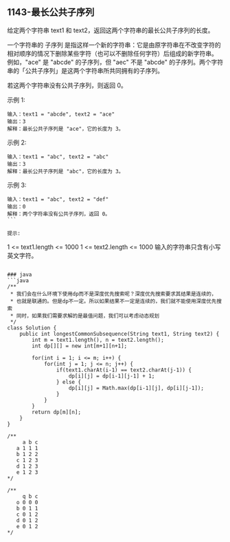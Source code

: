 ## 1143-最长公共子序列

给定两个字符串 text1 和 text2，返回这两个字符串的最长公共子序列的长度。

一个字符串的 子序列 是指这样一个新的字符串：它是由原字符串在不改变字符的相对顺序的情况下删除某些字符（也可以不删除任何字符）后组成的新字符串。
例如，"ace" 是 "abcde" 的子序列，但 "aec" 不是 "abcde" 的子序列。两个字符串的「公共子序列」是这两个字符串所共同拥有的子序列。

若这两个字符串没有公共子序列，则返回 0。

示例 1:
```
输入：text1 = "abcde", text2 = "ace" 
输出：3  
解释：最长公共子序列是 "ace"，它的长度为 3。
```

示例 2:
```
输入：text1 = "abc", text2 = "abc"
输出：3
解释：最长公共子序列是 "abc"，它的长度为 3。
```

示例 3:
```
输入：text1 = "abc", text2 = "def"
输出：0
解释：两个字符串没有公共子序列，返回 0。
``` 

提示:
```
1 <= text1.length <= 1000
1 <= text2.length <= 1000
输入的字符串只含有小写英文字符。
```

### java
```java
/**
 * 我们会在什么环境下使用dp而不是深度优先搜索呢？深度优先搜索要求其结果是连续的，
 * 也就是联通的。但是dp不一定。所以如果结果不一定是连续的，我们就不能使用深度优先搜索
 * 同时，如果我们需要求解的是最值问题，我们可以考虑动态规划
 */
class Solution {
    public int longestCommonSubsequence(String text1, String text2) {
        int m = text1.length(), n = text2.length();
        int dp[][] = new int[m+1][n+1];

        for(int i = 1; i <= m; i++) {
            for(int j = 1; j <= n; j++) {
                if(text1.charAt(i-1) == text2.charAt(j-1)) {
                    dp[i][j] = dp[i-1][j-1] + 1;
                } else {
                    dp[i][j] = Math.max(dp[i-1][j], dp[i][j-1]);
                }
            }
        }
        return dp[m][n];
    }
}

/**
     a b c 
   a 1 1 1
   b 1 2 2
   c 1 2 3
   d 1 2 3
   e 1 2 3
*/

/**
     q b c 
   o 0 0 0
   b 0 1 1
   c 0 1 2
   d 0 1 2
   e 0 1 2
*/


```